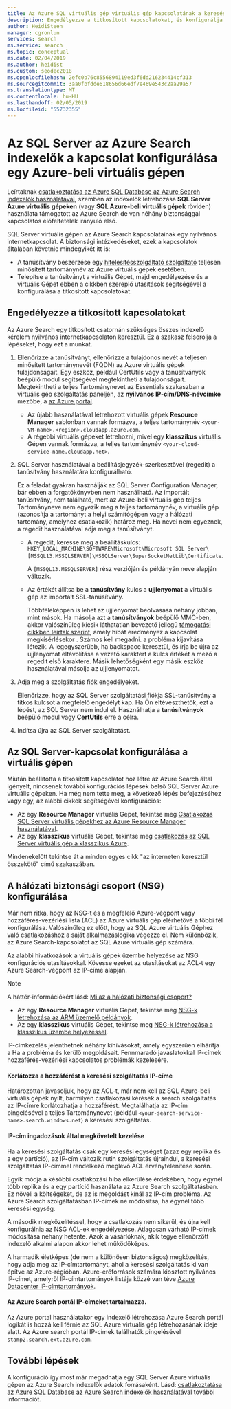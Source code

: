 ```yaml
---
title: Az Azure SQL virtuális gép virtuális gép kapcsolatának a keresési indexelő - Azure-keresés
description: Engedélyezze a titkosított kapcsolatokat, és konfigurálja a tűzfalat a kapcsolatok engedélyezése, hogy az SQL Server-beli virtuális gépen (VM) az Azure Search-indexelőt.
author: HeidiSteen
manager: cgronlun
services: search
ms.service: search
ms.topic: conceptual
ms.date: 02/04/2019
ms.author: heidist
ms.custom: seodec2018
ms.openlocfilehash: 2efc0b76c8556894119ed3f6dd216234414cf313
ms.sourcegitcommit: 3aa0fbfdde618656d66edf7e469e543c2aa29a57
ms.translationtype: MT
ms.contentlocale: hu-HU
ms.lasthandoff: 02/05/2019
ms.locfileid: "55732355"
---
```

# <a name="configure-a-connection-from-an-azure-search-indexer-to-sql-server-on-an-azure-vm"></a>Az SQL Server az Azure Search indexelők a kapcsolat konfigurálása egy Azure-beli virtuális gépen
Leírtaknak [csatlakoztatása az Azure SQL Database az Azure Search indexelők használatával](search-howto-connecting-azure-sql-database-to-azure-search-using-indexers.md#faq), szemben az indexelők létrehozása **SQL Server Azure virtuális gépeken** (vagy **SQL Azure-beli virtuális gépek** röviden) használata támogatott az Azure Search de van néhány biztonsággal kapcsolatos előfeltételek irányuló első. 

SQL Server virtuális gépen az Azure Search kapcsolatainak egy nyilvános internetkapcsolat. A biztonsági intézkedéseket, ezek a kapcsolatok általában követnie mindegyikét itt is:

+ A tanúsítvány beszerzése egy [hitelesítésszolgáltató szolgáltató](https://en.wikipedia.org/wiki/Certificate_authority#Providers) teljesen minősített tartománynév az Azure virtuális gépek esetében.
+ Telepítse a tanúsítványt a virtuális Gépet, majd engedélyezése és a virtuális Gépet ebben a cikkben szereplő utasítások segítségével a konfigurálása a titkosított kapcsolatokat.

## <a name="enable-encrypted-connections"></a>Engedélyezze a titkosított kapcsolatokat
Az Azure Search egy titkosított csatornán szükséges összes indexelő kérelem nyilvános internetkapcsolaton keresztül. Ez a szakasz felsorolja a lépéseket, hogy ezt a munkát.

1. Ellenőrizze a tanúsítványt, ellenőrizze a tulajdonos nevét a teljesen minősített tartománynevét (FQDN) az Azure virtuális gépek tulajdonságait. Egy eszköz, például CertUtils vagy a tanúsítványok beépülő modul segítségével megtekintheti a tulajdonságait. Megtekintheti a teljes Tartománynevet az Essentials szakaszban a virtuális gép szolgáltatás paneljén, az **nyilvános IP-cím/DNS-névcímke** mezőbe, a [az Azure portal](https://portal.azure.com/).
   
   * Az újabb használatával létrehozott virtuális gépek **Resource Manager** sablonban vannak formázva, a teljes tartománynév `<your-VM-name>.<region>.cloudapp.azure.com`. 
   * A régebbi virtuális gépeket létrehozni, mivel egy **klasszikus** virtuális Gépen vannak formázva, a teljes tartománynév `<your-cloud-service-name.cloudapp.net>`. 
2. SQL Server használatával a beállításjegyzék-szerkesztővel (regedit) a tanúsítvány használatára konfigurálható. 
   
    Ez a feladat gyakran használják az SQL Server Configuration Manager, bár ebben a forgatókönyvben nem használható. Az importált tanúsítvány, nem található, mert az Azure-beli virtuális gép teljes Tartományneve nem egyezik meg a teljes tartománynév, a virtuális gép (azonosítja a tartományt a helyi számítógépen vagy a hálózati tartomány, amelyhez csatlakozik) határoz meg. Ha nevei nem egyeznek, a regedit használatával adja meg a tanúsítványt.
   
   * A regedit, keresse meg a beállításkulcs: `HKEY_LOCAL_MACHINE\SOFTWARE\Microsoft\Microsoft SQL Server\[MSSQL13.MSSQLSERVER]\MSSQLServer\SuperSocketNetLib\Certificate`.
     
     A `[MSSQL13.MSSQLSERVER]` rész verzióján és példányán neve alapján változik. 
   * Az értékét állítsa be a **tanúsítvány** kulcs a **ujjlenyomat** a virtuális gép az importált SSL-tanúsítvány.
     
     Többféleképpen is lehet az ujjlenyomat beolvasása néhány jobban, mint mások. Ha másolja azt a **tanúsítványok** beépülő MMC-ben, akkor valószínűleg kiesik láthatatlan bevezető jellegű [támogatási cikkben leírtak szerint](https://support.microsoft.com/kb/2023869/), amely hibát eredményez a kapcsolat megkísérlésekor . Számos kell megadni. a probléma kijavítása létezik. A legegyszerűbb, ha backspace keresztül, és írja be újra az ujjlenyomat eltávolítása a vezető karaktert a kulcs értékét a mező a regedit első karaktere. Másik lehetőségként egy másik eszköz használatával másolja az ujjlenyomatot.
3. Adja meg a szolgáltatás fiók engedélyeket. 
   
    Ellenőrizze, hogy az SQL Server szolgáltatási fiókja SSL-tanúsítvány a titkos kulcsot a megfelelő engedélyt kap. Ha Ön eltéveszthetők, ezt a lépést, az SQL Server nem indul el. Használhatja a **tanúsítványok** beépülő modul vagy **CertUtils** erre a célra.
4. Indítsa újra az SQL Server szolgáltatást.

## <a name="configure-sql-server-connectivity-in-the-vm"></a>Az SQL Server-kapcsolat konfigurálása a virtuális gépen
Miután beállította a titkosított kapcsolatot hoz létre az Azure Search által igényelt, nincsenek további konfigurációs lépések belső SQL Server Azure virtuális gépeken. Ha még nem tette meg, a következő lépés befejezéséhez vagy egy, az alábbi cikkek segítségével konfigurációs:

* Az egy **Resource Manager** virtuális Gépet, tekintse meg [Csatlakozás SQL Server virtuális gépekhez az Azure Resource Manager használatával](../virtual-machines/windows/sql/virtual-machines-windows-sql-connect.md). 
* Az egy **klasszikus** virtuális Gépet, tekintse meg [csatlakozás az SQL Server virtuális gép a klasszikus Azure](../virtual-machines/windows/classic/sql-connect.md).

Mindenekelőtt tekintse át a minden egyes cikk "az interneten keresztül összekötő" című szakaszában.

## <a name="configure-the-network-security-group-nsg"></a>A hálózati biztonsági csoport (NSG) konfigurálása
Már nem ritka, hogy az NSG-t és a megfelelő Azure-végpont vagy hozzáférés-vezérlési lista (ACL) az Azure virtuális gép elérhetővé a többi fél konfigurálása. Valószínűleg ez előtt, hogy az SQL Azure virtuális Géphez való csatlakozáshoz a saját alkalmazáslogika végezze el. Nem különbözik, az Azure Search-kapcsolatot az SQL Azure virtuális gép számára. 

Az alábbi hivatkozások a virtuális gépek üzembe helyezése az NSG konfigurációs utasításokkal. Kövesse ezeket az utasításokat az ACL-t egy Azure Search-végpont az IP-címe alapján.

> [!NOTE]
> A háttér-információkért lásd: [Mi az a hálózati biztonsági csoport?](../virtual-network/security-overview.md)
> 
> 

* Az egy **Resource Manager** virtuális Gépet, tekintse meg [NSG-k létrehozása az ARM üzemelő példányok](../virtual-network/tutorial-filter-network-traffic.md). 
* Az egy **klasszikus** virtuális Gépet, tekintse meg [NSG-k létrehozása a klasszikus üzembe helyezéssel](../virtual-network/virtual-networks-create-nsg-classic-ps.md).

IP-címkezelés jelenthetnek néhány kihívásokat, amely egyszerűen elhárítja a Ha a probléma és kerülő megoldásait. Fennmaradó javaslatokkal IP-címek hozzáférés-vezérlési kapcsolatos problémák kezelésére.

#### <a name="restrict-access-to-the-search-service-ip-address"></a>Korlátozza a hozzáférést a keresési szolgáltatás IP-címe
Határozottan javasoljuk, hogy az ACL-t, már nem kell az SQL Azure-beli virtuális gépek nyílt, bármilyen csatlakozási kérések a search szolgáltatás az IP-címre korlátozhatja a hozzáférést. Megtalálhatja az IP-cím pingelésével a teljes Tartománynevet (például `<your-search-service-name>.search.windows.net`) a keresési szolgáltatás.

#### <a name="managing-ip-address-fluctuations"></a>IP-cím ingadozások által megkövetelt kezelése
Ha a keresési szolgáltatás csak egy keresési egységet (azaz egy replika és a egy partíció), az IP-cím változik rutin szolgáltatás újraindul, a keresési szolgáltatás IP-címmel rendelkező meglévő ACL érvénytelenítése során.

Egyik módja a későbbi csatlakozási hiba elkerülése érdekében, hogy egynél több replika és a egy partíció használata az Azure Search szolgáltatásban. Ez növeli a költségeket, de az is megoldást kínál az IP-cím probléma. Az Azure Search szolgáltatásban IP-címek ne módosítsa, ha egynél több keresési egység.

A második megközelítéssel, hogy a csatlakozás nem sikerül, és újra kell konfigurálnia az NSG ACL-ek engedélyezése. Átlagosan várható IP-címek módosítása néhány hetente. Azok a vásárlóknak, akik tegye ellenőrzött indexelő alkalmi alapon akkor lehet működőképes.

A harmadik életképes (de nem a különösen biztonságos) megközelítés, hogy adja meg az IP-címtartományt, ahol a keresési szolgáltatás ki van építve az Azure-régióban. Azure-erőforrások számára kiosztott nyilvános IP-címet, amelyről IP-címtartományok listája közzé van téve [Azure Datacenter IP-címtartományok](https://www.microsoft.com/download/details.aspx?id=41653). 

#### <a name="include-the-azure-search-portal-ip-addresses"></a>Az Azure Search portál IP-címeket tartalmazza.
Az Azure portal használatakor egy indexelő létrehozása Azure Search portál logikát is hozzá kell férnie az SQL Azure virtuális gép létrehozásának ideje alatt. Az Azure search portál IP-címek találhatók pingelésével `stamp2.search.ext.azure.com`.

## <a name="next-steps"></a>További lépések
A konfiguráció így most már megadhatja egy SQL Server Azure virtuális gépen az Azure Search indexelők adatok forrásaként. Lásd: [csatlakoztatása az Azure SQL Database az Azure Search indexelők használatával](search-howto-connecting-azure-sql-database-to-azure-search-using-indexers.md) további információt.

